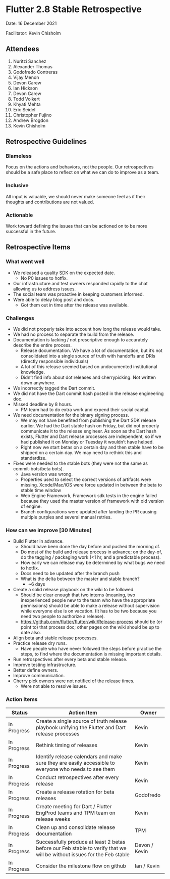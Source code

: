 # Flutter 2.8 Stable Retrospective
Date: 16 December 2021

Facilitator: Kevin Chisholm
## Attendees
1. Nuritzi Sanchez
1. Alexander Thomas 
1. Godofredo Contreras
1. Vijay Menon	
1. Devon Carew
1. Ian Hickson
1. Devon Carew
1. Todd Volkert
1. Khyati Mehta
1. Eric Seidel
1. Christopher Fujino
1. Andrew Brogdon
1. Kevin Chisholm


## Retrospective Guidelines
### Blameless
Focus on the actions and behaviors, not the people.  Our retrospectives should be a safe place to reflect on what we can do to improve as a team.
### Inclusive
All input is valuable, we should never make someone feel as if their thoughts and contributions are not valued.
### Actionable
Work toward defining the issues that can be actioned on to be more successful in the future.
## Retrospective Items
### What went well
* We released a quality SDK on the expected date.
  * No P0 issues to hotfix.
* Our infrastructure and test owners responded rapidly to the chat allowing us to address issues.
* The social team was proactive in keeping customers informed.
* Were able to delay blog post and docs. 
  * Got them out in time after the release was available.
### Challenges
* We did not properly take into account how long the release would take.
* We had no process to separate the build from the release. 
* Documentation is lacking / not prescriptive enough to accurately describe the entire process.
  * Release documentation. We have a lot of documentation, but it’s not consolidated into a single source of truth with handoffs and DRIs (directly responsible individuals)
  * A lot of this release seemed based on undocumented institutional knowledge. 
  * Didn’t find info about dot releases and cherrypicking. Not written down anywhere. 
* We incorrectly tagged the Dart commit.
* We did not have the Dart commit hash posted in the release engineering doc.
* Missed deadline by 8 hours.
  * PM team had to do extra work and expend their social capital. 
* We need documentation for the binary signing process.
  * We may not have benefited from publishing the Dart SDK release earlier. We had the Dart stable hash on Friday, but did not properly communicate it to the release engineer. As soon as the Dart hash exists, Flutter and Dart release processes are independent, so if we had published it on Monday or Tuesday it wouldn’t have helped. 
  * Right now we start betas on a certain day and then stable have to be shipped on a certain day. We may need to rethink this and standardize. 
* Fixes were needed to the stable bots (they were not the same as commit-bots/beta bots).
  * Java version was wrong.
  * Properties used to select the correct versions of artifacts were missing.
Xcode/Mac/iOS were force updated in between the beta to stable time window
  * Web Engine Framework, Framework sdk tests in the engine failed because they used the master version of framework with old version of engine.
  * Branch configurations were updated after landing the PR causing multiple purples and several manual retries.
 
### How can we improve [30 Minutes]
* Build Flutter in advance.
  * Should have been done the day before and pushed the morning of.
  * Do most of the build and release process in advance; on the day-of, do the tagging / packaging work (<1 hr, and a predictable process).
  * How early we can release may be determined by what bugs we need to hotfix.
  * Docs need to be updated after the branch push
  * What is the delta between the master and stable branch?
    * ~6 days
* Create a solid release playbook on the wiki to be followed.
  * Should be clear enough that two interns (meaning, two inexperienced people new to the team who have the appropriate permissions) should be able to make a release without supervision while everyone else is on vacation. (It has to be two because you need two people to authorize a release).
  * https://github.com/flutter/flutter/wiki/Release-process should be (or point to) that process doc; other pages on the wiki should be up to date also.
* Align beta and stable release processes.
* Practice release dry runs.
  * Have people who have never followed the steps before practice the steps, to find where the documentation is missing important details.
* Run retrospectives after every beta and stable release.
* Improve testing infrastructure.
* Better define owners.
* Improve communication.
* Cherry pick owners were not notified of the release times.
  * Were not able to resolve issues.
### Action Items

| Status | Action Item | Owner |
|--------|-------------|-------|
| In Progress | Create a single source of truth release playbook unifying the Flutter and Dart release processes | Kevin |
| In Progress | Rethink timing of releases | Kevin |
| In Progress | Identify release calendars and make sure they are easily accessible to everyone who needs to see them | Kevin |
| In Progress | Conduct retrospectives after every release | Kevin |
| In Progress | Create a release rotation for beta releases | Godofredo |
| In Progress | Create meeting for Dart / Flutter EngProd teams and TPM team on release weeks | Kevin |
| In Progress | Clean up and consolidate release documentation | TPM |
| In Progress | Successfully produce at least 2 betas before our Feb stable to verify that we will be without issues for the Feb stable | Devon / Kevin |
| In Progress | Consider the milestone flow on github | Ian / Kevin |
